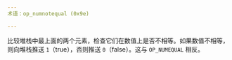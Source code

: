 ```yaml
---
术语：op_numnotequal (0x9e)

---
```

比较堆栈中最上面的两个元素，检查它们在数值上是否不相等。如果数值不相等，则向堆栈推送 `1`（true），否则推送 `0`（false）。这与 `OP_NUMEQUAL` 相反。